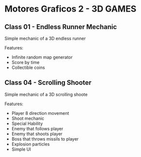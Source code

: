 # Motores Graficos 2 - 3D GAMES

## Class 01 - Endless Runner Mechanic

Simple mechanic of a 3D endless runner

Features: 

- Infinite random map generator
- Score by time
- Collectible coins

## Class 04 - Scrolling Shooter

Simple mechanic of a 3D scrolling shoote

Features: 

- Player 8 direction movement
- Shoot mechanic
- Special Hability
- Enemy that follows player
- Enemy that shoots player
- Boss that throws missils to player
- Explosion particles
- Simple UI

